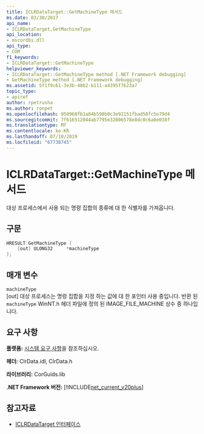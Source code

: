 ```yaml
---
title: ICLRDataTarget::GetMachineType 메서드
ms.date: 03/30/2017
api_name:
- ICLRDataTarget.GetMachineType
api_location:
- mscordbi.dll
api_type:
- COM
f1_keywords:
- ICLRDataTarget::GetMachineType
helpviewer_keywords:
- ICLRDataTarget::GetMachineType method [.NET Framework debugging]
- GetMachineType method [.NET Framework debugging]
ms.assetid: 5f1f9c61-3e3b-48b2-b111-a4395f7623a7
topic_type:
- apiref
author: rpetrusha
ms.author: ronpet
ms.openlocfilehash: 958968fb1a84b598b0c3e92151fbad58fc5e79d4
ms.sourcegitcommit: 7f616512044ab7795e32806578e8dc0c6a0e038f
ms.translationtype: MT
ms.contentlocale: ko-KR
ms.lasthandoff: 07/10/2019
ms.locfileid: "67738745"
---
```

# <a name="iclrdatatargetgetmachinetype-method"></a>ICLRDataTarget::GetMachineType 메서드
대상 프로세스에서 사용 되는 명령 집합의 종류에 대 한 식별자를 가져옵니다.  
  
## <a name="syntax"></a>구문  
  
```cpp  
HRESULT GetMachineType (  
    [out] ULONG32     *machineType  
);  
```  
  
## <a name="parameters"></a>매개 변수  
 `machineType`  
 [out] 대상 프로세스는 명령 집합을 지정 하는 값에 대 한 포인터 사용 중입니다. 반환 된 `machineType` WinNT.h 헤더 파일에 정의 된 IMAGE_FILE_MACHINE 상수 중 하나입니다.  
  
## <a name="requirements"></a>요구 사항  
 **플랫폼:** [시스템 요구 사항](../../../../docs/framework/get-started/system-requirements.md)을 참조하십시오.  
  
 **헤더:** ClrData.idl, ClrData.h  
  
 **라이브러리:** CorGuids.lib  
  
 **.NET Framework 버전:** [!INCLUDE[net_current_v20plus](../../../../includes/net-current-v20plus-md.md)]  
  
## <a name="see-also"></a>참고자료

- [ICLRDataTarget 인터페이스](../../../../docs/framework/unmanaged-api/debugging/iclrdatatarget-interface.md)
